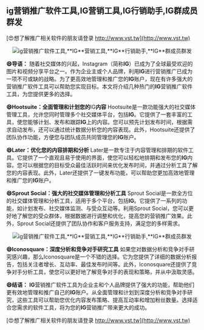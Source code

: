 ## **ig营销推广软件工具,**IG**营销工具,**IG**行销助手,**IG**群成员群发**

[😍想了解推广相关软件的朋友请登录 http://www.vst.tw](http://www.vst.tw)

 <center><img src="https://vst.tw/MP4/tuiguang/png/0.png" alt="ig营销推广软件工具,**IG**营销工具,**IG**行销助手,**IG**群成员群发"></center>

**😄导语：**
随着社交媒体的兴起，Instagram（简称**IG**）已成为了全球最受欢迎的图片和视频分享平台之一。作为企业主或个人品牌，利用**IG**进行营销推广已成为一项不可或缺的战略。为了更高效地管理和推广您的**IG**账户，现在有许多强大的营销推广软件工具可以帮助您实现目标。本文将介绍几种热门的**IG**营销推广软件工具，为您提供更多的选择。

**😄Hootsuite：全面管理和计划您的**IG**内容**
Hootsuite是一款功能强大的社交媒体管理工具，允许您同时管理多个社交媒体平台，包括**IG**。它提供了一套丰富的工具，使您能够计划、发布和跟踪**IG**上的内容。您可以预先计划发布时间，根据需求自动发布，还可以通过统计数据分析您的内容表现。此外，Hootsuite还提供了团队协作功能，方便您与团队成员共同管理您的**IG**账户。

**😄Later：优化您的内容排期和分析**
Later是一款专注于内容管理和排期的软件工具。它提供了一个直观且易于使用的界面，使您可以轻松地排期和发布您的**IG**内容。您可以根据您的目标受众最佳活跃时间来优化发布时间，并通过分析工具了解您的内容表现。此外，Later还提供了一键发布功能，可以帮助您更加高效地管理和推广您的**IG**账户。

**😄Sprout Social：强大的社交媒体管理和分析工具**
Sprout Social是一款全方位的社交媒体管理和分析工具，适用于多个平台，包括**IG**。它提供了一系列的功能，如计划发布、社交媒体监测、与受众互动等。利用Sprout Social，您可以更好地了解您的受众群体，根据数据进行调整和优化，提高您的营销推广效果。此外，Sprout Social还提供了团队协作和客户服务支持，满足您的多样需求。

 <center><img src="https://vst.tw/MP4/tuiguang/png/6.png" alt="ig营销推广软件工具,**IG**营销工具,**IG**行销助手,**IG**群成员群发"></center>

**😄Iconosquare：深度分析和竞争对手研究工具**
如果您对数据分析和竞争对手研究感兴趣，那么Iconosquare是一个不错的选择。它为您提供了详细的数据分析报告，包括关注者增长、互动率、最佳发布时间等。此外，Iconosquare还提供了竞争对手分析工具，使您可以更好地了解竞争对手的表现和策略，并从中汲取灵感。

**😄结语：**
**IG**营销推广软件工具为企业主和个人品牌提供了强大的功能，帮助他们更有效地管理和推广自己的**IG**账户。从全面管理和计划到深度分析和竞争对手研究，这些工具可以帮助您优化内容发布策略、提高互动率和增加粉丝数量。选择适合您需求的软件工具，将为您的**IG**营销推广带来更大的成功。

[😍想了解推广相关软件的朋友请登录 http://www.vst.tw](http://www.vst.tw)



